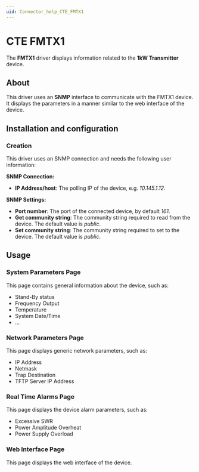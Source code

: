```yaml
---
uid: Connector_help_CTE_FMTX1
---
```


# CTE FMTX1

The **FMTX1** driver displays information related to the **1kW Transmitter** device.

## About

This driver uses an **SNMP** interface to communicate with the FMTX1 device. It displays the parameters in a manner similar to the web interface of the device.

## Installation and configuration

### Creation

This driver uses an SNMP connection and needs the following user information:

**SNMP Connection:**

- **IP Address/host**: The polling IP of the device, e.g. *10.145.1.12*.

**SNMP Settings:**

- **Port number**: The port of the connected device, by default *161*.
- **Get community string**: The community string required to read from the device. The default value is *public*.
- **Set community string**: The community string required to set to the device. The default value is *public*.

## Usage

### System Parameters Page

This page contains general information about the device, such as:

- Stand-By status
- Frequency Output
- Temperature
- System Date/Time
- ...

### Network Parameters Page

This page displays generic network parameters, such as:

- IP Address
- Netmask
- Trap Destination
- TFTP Server IP Address

### Real Time Alarms Page

This page displays the device alarm parameters, such as:

- Excessive SWR
- Power Amplitude Overheat
- Power Supply Overload

### Web Interface Page

This page displays the web interface of the device.
